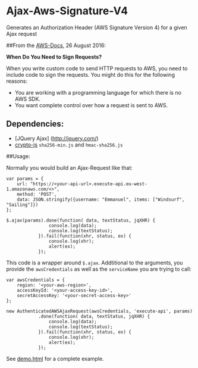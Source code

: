 # Ajax-Aws-Signature-V4
Generates an Authorization Header (AWS Signature Version 4)  for a given Ajax request


##From the [AWS-Docs](http://docs.aws.amazon.com/general/latest/gr/signing_aws_api_requests.html),  26 August 2016:

<b>When Do You Need to Sign Requests?</b>

When you write custom code to send HTTP requests to AWS, you need to include code to sign the requests. You might do this for the following reasons:

- You are working with a programming language for which there is no AWS SDK.
- You want complete control over how a request is sent to AWS.

## Dependencies:

- [JQuery Ajax] (http://jquery.com/)
- [crypto-js](https://code.google.com/archive/p/crypto-js/) `sha256-min.js` and `hmac-sha256.js` 

##Usage:

Normally you would build an Ajax-Request like that:


    var params = {
        url: "https://<your-api-url>.execute-api.eu-west-1.amazonaws.com/<>",
        method: 'POST',
        data: JSON.stringify({username: "Emmanuel", items: ["Windsurf", "Sailing"]})
    };
    
    $.ajax(params).done(function( data, textStatus, jqXHR) {
                    console.log(data);
                    console.log(textStatus);
                }).fail(function(xhr, status, ex) {
                    console.log(xhr);
                    alert(ex);
                });
                
This code is a wrapper around `$.ajax`. Addtitional to the arguments, you provide the `awsCredentials` as well as the `serviceName` you are trying to call:

    var awsCredentials = {
        region: '<your-aws-region>',
        accessKeyId: '<your-access-key-id>',
        secretAccessKey: '<your-secret-access-key>'
    };
    
    new AuthenticatedAWSAjaxRequest(awsCredentials, 'execute-api', params)
                .done(function( data, textStatus, jqXHR) {
                    console.log(data);
                    console.log(textStatus);
                }).fail(function(xhr, status, ex) {
                    console.log(xhr);
                    alert(ex);
                });


See [demo.html](https://github.com/emmanuelmillionaer/Ajax-Aws-Signature-V4/blob/master/demo.html) for a complete example.
